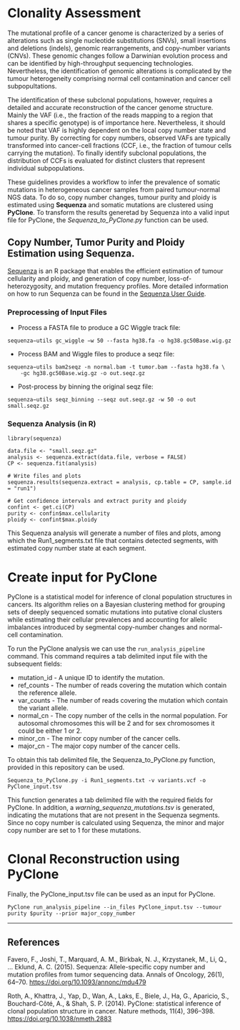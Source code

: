 # Clonality Assessment

The mutational profile of a cancer genome is characterized by a series of alterations such as single nucleotide substitutions (SNVs), small insertions and deletions (indels), genomic rearrangements, and copy-number variants (CNVs). These genomic changes follow a Darwinian evolution process and can be identified by high-throughput sequencing technologies. Nevertheless, the identification of genomic alterations is complicated by the tumour heterogeneity comprising normal cell contamination and cancer cell subpopultations.  

The identification of these subclonal populations, however, requires a detailed and accurate reconstruction of the cancer genome structure. Mainly the VAF (i.e., the fraction of the reads mapping to a region that shares a specific genotype) is of importance here. Nevertheless, it should be noted that VAF is highly dependent on the local copy number state and tumour purity. By correcting for copy numbers, observed VAFs are typically transformed into cancer-cell fractions (CCF, i.e., the fraction of tumour cells carrying the mutation). To finally identify subclonal populations, the distribution of CCFs is evaluated for distinct clusters that represent individual subpopulations.  

These guidelines provides a workflow to infer the prevalence of somatic mutations in heterogeneous cancer samples from paired tumour-normal NGS data. To do so, copy number changes, tumour purity and ploidy is estimated using **Sequenza** and somatic mutations are clustered using **PyClone**. To transform the results generetad by Sequenza into a valid input file for PyClone, the *Sequenza_to_PyClone.py* function can be used.

## Copy Number, Tumor Purity and Ploidy Estimation using Sequenza.

[Sequenza](https://cran.r-project.org/web/packages/sequenza/vignettes/sequenza.html) is an R package that enables the efficient estimation of tumour cellularity and ploidy, and generation of copy number, loss-of-heterozygosity, and mutation frequency profiles. More detailed information on how to run Sequenza can be found in the [Sequenza User Guide](https://cran.r-project.org/web/packages/sequenza/vignettes/sequenza.html).

### Preprocessing of Input Files
* Process a FASTA file to produce a GC Wiggle track file:
```
sequenza−utils gc_wiggle −w 50 --fasta hg38.fa -o hg38.gc50Base.wig.gz
```
* Process BAM and Wiggle files to produce a seqz file:
```
sequenza−utils bam2seqz -n normal.bam -t tumor.bam --fasta hg38.fa \
    -gc hg38.gc50Base.wig.gz -o out.seqz.gz
```
* Post-process by binning the original seqz file:
```
sequenza−utils seqz_binning --seqz out.seqz.gz -w 50 -o out small.seqz.gz
```

### Sequenza Analysis (in R)

```
library(sequenza)

data.file <- "small.seqz.gz"
analysis <- sequenza.extract(data.file, verbose = FALSE)
CP <- sequenza.fit(analysis)

# Write files and plots
sequenza.results(sequenza.extract = analysis, cp.table = CP, sample.id = "run1")

# Get confidence intervals and extract purity and ploidy
confint <- get.ci(CP)
purity <- confin$max.cellularity
ploidy <- confint$max.ploidy
```

This Sequenza analysis will generate a number of files and plots, among which the Run1_segments.txt file that contains detected segments, with estimated copy number state at each segment.

# Create input for PyClone

PyClone is a statistical model for inference of clonal population structures in cancers. Its algorithm relies on a Bayesian clustering method for grouping sets of deeply sequenced somatic mutations into putative clonal clusters while estimating their cellular prevalences and accounting for allelic imbalances introduced by segmental copy-number changes and normal-cell contamination. 

To run the PyClone analysis we can use the ```run_analysis_pipeline``` command. This command requires a tab delimited input file with the subsequent fields: 

* mutation_id - A unique ID to identify the mutation. 
* ref_counts - The number of reads covering the mutation which contain the reference allele. 
* var_counts - The number of reads covering the mutation which contain the variant allele. 
* normal_cn - The copy number of the cells in the normal population. For autosomal chromosomes this will be 2 and for sex chromosomes it could be either 1 or 2. 
* minor_cn - The minor copy number of the cancer cells. 
* major_cn - The major copy number of the cancer cells.

To obtain this tab delimited file, the Sequenza_to_PyClone.py function, provided in this repository can be used.
```
Sequenza_to_PyClone.py -i Run1_segments.txt -v variants.vcf -o PyClone_input.tsv
```
This function generates a tab delimited file with the required fields for PyClone. In addition, a *warning_sequenza_mutations.tsv* is generated, indicating the mutations that are not present in the Sequenza segments. Since no copy number is calculated using Sequenza, the minor and major copy number are set to 1 for these mutations.

# Clonal Reconstruction using PyClone

Finally, the PyClone_input.tsv file can be used as an input for PyClone.
```
PyClone run_analysis_pipeline --in_files PyClone_input.tsv --tumour purity $purity --prior major_copy_number
```

---
## References
Favero, F., Joshi, T., Marquard, A. M., Birkbak, N. J., Krzystanek, M., Li, Q., … Eklund, A. C. (2015). Sequenza: Allele-specific copy number and mutation profiles from tumor sequencing data. Annals of Oncology, 26(1), 64–70. https://doi.org/10.1093/annonc/mdu479

Roth, A., Khattra, J., Yap, D., Wan, A., Laks, E., Biele, J., Ha, G., Aparicio, S., Bouchard-Côté, A., & Shah, S. P. (2014). PyClone: statistical inference of clonal population structure in cancer. Nature methods, 11(4), 396–398. https://doi.org/10.1038/nmeth.2883
